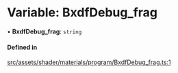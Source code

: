 # Variable: BxdfDebug\_frag

• **BxdfDebug\_frag**: `string`

#### Defined in

[src/assets/shader/materials/program/BxdfDebug_frag.ts:1](https://github.com/Orillusion/orillusion/blob/main/src/assets/shader/materials/program/BxdfDebug_frag.ts#L1)

